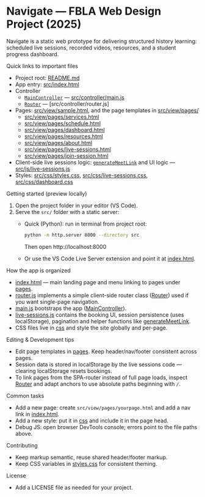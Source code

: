 # Navigate — FBLA Web Design Project (2025)

Navigate is a static web prototype for delivering structured history learning: scheduled live sessions, recorded videos, resources, and a student progress dashboard.

Quick links to important files
- Project root: [README.md](README.md)
- App entry: [src/index.html](src/index.html)
- Controller
  - [`MainController`](src/controller/main.js) — [src/controller/main.js](src/controller/main.js)
  - [`Router`](src/controller/router.js) — [src/controller/router.js]
- Pages: [src/view/sample.html](src/view/sample.html), and the page templates in [src/view/pages/](src/view/pages/)
  - [src/view/pages/services.html](src/view/pages/services.html)
  - [src/view/pages/schedule.html](src/view/pages/schedule.html)
  - [src/view/pages/dashboard.html](src/view/pages/dashboard.html)
  - [src/view/pages/resources.html](src/view/pages/resources.html)
  - [src/view/pages/about.html](src/view/pages/about.html)
  - [src/view/pages/live-sessions.html](src/view/pages/live-sessions.html)
  - [src/view/pages/join-session.html](src/view/pages/join-session.html)
- Client-side live sessions logic: [`generateMeetLink`](src/js/live-sessions.js) and UI logic — [src/js/live-sessions.js](src/js/live-sessions.js)
- Styles: [src/css/styles.css](src/css/styles.css), [src/css/live-sessions.css](src/css/live-sessions.css), [src/css/dashboard.css](src/css/dashboard.css)

Getting started (preview locally)
1. Open the project folder in your editor (VS Code).
2. Serve the `src/` folder with a static server:
   - Quick (Python): run in terminal from project root:
     
     ```sh
     python -m http.server 8000 --directory src
     ```
     
     Then open http://localhost:8000
   - Or use the VS Code Live Server extension and point it at [index.html](http://_vscodecontentref_/0).

How the app is organized
- [index.html](http://_vscodecontentref_/1) — main landing page and menu linking to pages under [pages](http://_vscodecontentref_/2).
- [router.js](http://_vscodecontentref_/3) implements a simple client-side router class ([Router](http://_vscodecontentref_/4)) used if you want single-page navigation.
- [main.js](http://_vscodecontentref_/5) bootstraps the app ([MainController](http://_vscodecontentref_/6)).
- [live-sessions.js](http://_vscodecontentref_/7) contains the booking UI, session persistence (uses localStorage), pagination and helper functions like [generateMeetLink](http://_vscodecontentref_/8).
- CSS files live in [css](http://_vscodecontentref_/9) and style the site globally and per-page.

Editing & Development tips
- Edit page templates in [pages](http://_vscodecontentref_/10). Keep header/nav/footer consistent across pages.
- Session data is stored in localStorage by the live sessions code — clearing localStorage resets bookings.
- To link pages from the SPA-router instead of full page loads, inspect [Router](http://_vscodecontentref_/11) and adapt anchors to use absolute paths beginning with `/`.

Common tasks
- Add a new page: create `src/view/pages/yourpage.html` and add a nav link in [index.html](http://_vscodecontentref_/12).
- Add a new style: put it in [css](http://_vscodecontentref_/13) and include it in the page head.
- Debug JS: open browser DevTools console; errors point to the file paths above.

Contributing
- Keep markup semantic, reuse shared header/footer markup.
- Keep CSS variables in [styles.css](http://_vscodecontentref_/14) for consistent theming.

License
- Add a LICENSE file as needed for your project.
